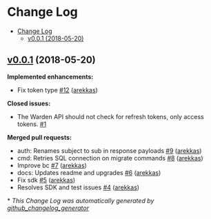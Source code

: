 # Change Log

<!-- START doctoc generated TOC please keep comment here to allow auto update -->
<!-- DON'T EDIT THIS SECTION, INSTEAD RE-RUN doctoc TO UPDATE -->

- [Change Log](#change-log)
  - [v0.0.1 (2018-05-20)](#v001-2018-05-20)

<!-- END doctoc generated TOC please keep comment here to allow auto update -->

## [v0.0.1](https://github.com/ory/keto/tree/v0.0.1) (2018-05-20)
**Implemented enhancements:**

- Fix token type [\#12](https://github.com/ory/keto/pull/12) ([arekkas](https://github.com/arekkas))

**Closed issues:**

- The Warden API should not check for refresh tokens, only access tokens. [\#1](https://github.com/ory/keto/issues/1)

**Merged pull requests:**

- auth: Renames subject to sub in response payloads [\#9](https://github.com/ory/keto/pull/9) ([arekkas](https://github.com/arekkas))
- cmd: Retries SQL connection on migrate commands [\#8](https://github.com/ory/keto/pull/8) ([arekkas](https://github.com/arekkas))
- Improve bc [\#7](https://github.com/ory/keto/pull/7) ([arekkas](https://github.com/arekkas))
- docs: Updates readme and upgrades [\#6](https://github.com/ory/keto/pull/6) ([arekkas](https://github.com/arekkas))
- Fix sdk [\#5](https://github.com/ory/keto/pull/5) ([arekkas](https://github.com/arekkas))
- Resolves SDK and test issues [\#4](https://github.com/ory/keto/pull/4) ([arekkas](https://github.com/arekkas))



\* *This Change Log was automatically generated by [github_changelog_generator](https://github.com/skywinder/Github-Changelog-Generator)*